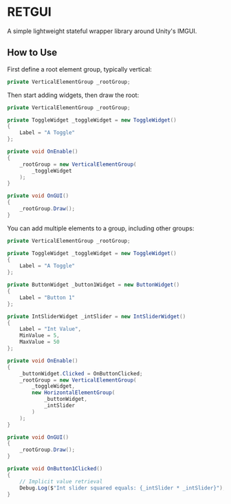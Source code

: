 # RETGUI
A simple lightweight stateful wrapper library around Unity's IMGUI.

## How to Use
First define a root element group, typically vertical:
```csharp
private VerticalElementGroup _rootGroup;
```

Then start adding widgets, then draw the root:
```csharp
private VerticalElementGroup _rootGroup;

private ToggleWidget _toggleWidget = new ToggleWidget()
{
    Label = "A Toggle"
};

private void OnEnable()
{
    _rootGroup = new VerticalElementGroup(
        _toggleWidget
    );
}

private void OnGUI()
{
    _rootGroup.Draw();
}
```
You can add multiple elements to a group, including other groups:
```csharp
private VerticalElementGroup _rootGroup;

private ToggleWidget _toggleWidget = new ToggleWidget()
{
    Label = "A Toggle"
};

private ButtonWidget _button1Widget = new ButtonWidget()
{
    Label = "Button 1"
};

private IntSliderWidget _intSlider = new IntSliderWidget()
{
    Label = "Int Value",
    MinValue = 5,
    MaxValue = 50
};

private void OnEnable()
{
    _buttonWidget.Clicked = OnButtonClicked;
    _rootGroup = new VerticalElementGroup(
        _toggleWidget,
        new HorizontalElementGroup(
            _buttonWidget,
            _intSlider
        )
    );
}

private void OnGUI()
{
    _rootGroup.Draw();
}

private void OnButton1Clicked()
{
    // Implicit value retrieval
    Debug.Log($"Int slider squared equals: {_intSlider * _intSlider}");
}
```
